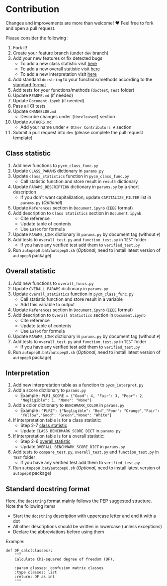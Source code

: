# Contribution			

Changes and improvements are more than welcome! ❤️ Feel free to fork and open a pull request.		


Please consider the following :


1. Fork it!
2. Create your feature branch (under `dev` branch)
3. Add your new features or fix detected bugs
	- To add a new class statistic visit [here](#class-statistic)
	- To add a new overall statistic visit [here](#overall-statistic)
	- To add a new interpretation visit [here](#interpretation)
4. Add standard `docstring` to your functions/methods according to the [standard format](#standard-docstring-format)
5. Add tests for your functions/methods (`doctest`, `Test` folder)
6. Update `README.md` (if needed)
7. Update `Document.ipynb` (if needed)
8. Pass all CI tests
9. Update `CHANGELOG.md`
	- Describe changes under `[Unreleased]` section
10. Update `AUTHORS.md`
	- Add your name under `# Other Contributors #` section
11. Submit a pull request into `dev` (please complete the pull request template)


## Class statistic 

1. Add new functions to `pycm_class_func.py`
2. Update `CLASS_PARAMS` dictionary in `params.py`
3. Update `class_statistics` function in `pycm_class_func.py`
	- Call statistic function and store result in `result` dictionary
4. Update `PARAMS_DESCRIPTION` dictionary in `params.py` by a short description
	- If you don't want capitalization, update `CAPITALIZE_FILTER` list in `params.py` (*Optional*)
5. Update `References` section in `Document.ipynb` (`IEEE` format)
6. Add description to `Class Statistics` section in `Document.ipynb`
	- Cite reference
	- Update table of contents
	- Use `LaTeX` for formula
7. Update `PARAMS_LINK` dictionary in `params.py` by document tag (without `#`)
8. Add tests to `overall_test.py` and `function_test.py` in `TEST` folder
	- If you have any verified test add them to `verified_test.py`
9.  Run `autopep8.bat`/`autopep8.sh` (*Optional*, need to install latest version of `autopep8` package)



## Overall statistic 

1. Add new functions to `overall_funcs.py`
2. Update `OVERALL_PARAMS` dictionary in `params.py`
3. Update `overall_statistics` function in `pycm_class_func.py`
	- Call statistic function and store result in a variable
	- Add this variable to output
4. Update `References` section in `Document.ipynb` (`IEEE` format)
5. Add description to `Overall Statistics` section in `Document.ipynb`
	- Cite reference
	- Update table of contents
	- Use `LaTeX` for formula
6. Update `PARAMS_LINK` dictionary in `params.py` by document tag (without `#`)
7. Add tests to `overall_test.py` and `function_test.py` in `TEST` folder
	- If you have any verified test add them to `verified_test.py`
8. Run `autopep8.bat`/`autopep8.sh` (*Optional*, need to install latest version of `autopep8` package)


## Interpretation

1. Add new interpretation table as a function to `pycm_interpret.py`
2. Add a score dictionary to `params.py`
	- Example : ```PLRI_SCORE = {"Good": 4, "Fair": 3, "Poor": 2, "Negligible": 1, "None": "None"}```
3. Add a color dictionary to `BENCHMARK_COLOR` in `params.py`
	- Example : 
		```"PLRI": {"Negligible": "Red","Poor": "Orange","Fair": "Yellow","Good": "Green","None": "White"}```
4. If interpretation table is for a class statistic:
	- Step 2-7 [class statistic](#class-statistic)
	- Update `CLASS_BENCHMARK_SCORE_DICT` in `params.py`
5. If interpretation table is for a overall statistic:
	- Step 2-6 [overall statistic](#overall-statistic)
	- Update `OVERALL_BENCHMARK_SCORE_DICT` in `params.py`
6. Add tests to `compare_test.py`, `overall_test.py` and `function_test.py` in `TEST` folder
	- If you have any verified test add them to `verified_test.py`
7. Run `autopep8.bat`/`autopep8.sh` (*Optional*, need to install latest version of `autopep8` package)

## Standard docstring format
Here, the `docstring` format mainly follows the PEP suggested structure. Note the following items
   - Start the `docstring` description with uppercase letter and end it with a dot
   - All other descriptions should be written in lowercase (unless exceptions)
   - Declare the abbreviations before using them

Example:

    def DF_calc(classes):
        """
        Calculate Chi-squared degree of freedom (DF).
    
        :param classes: confusion matrix classes
        :type classes: list
        :return: DF as int
        """
